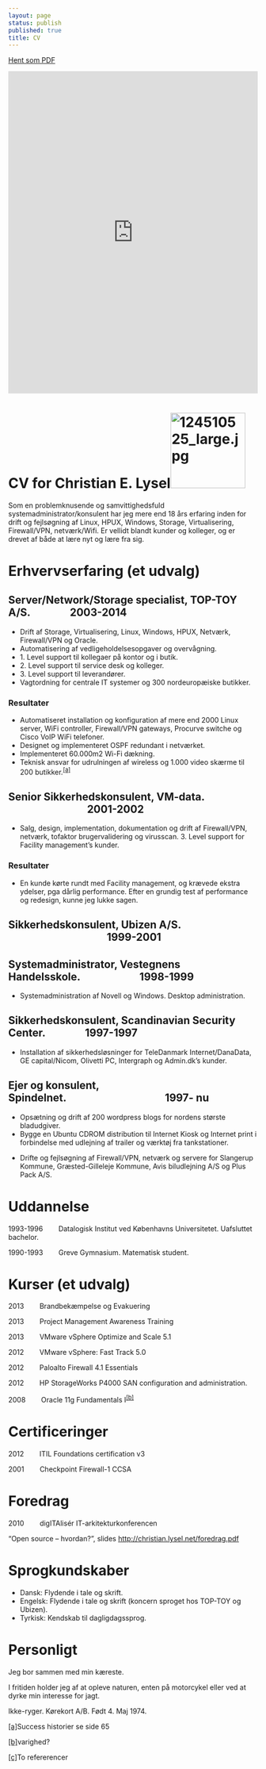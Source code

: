 ```yaml
---
layout: page
status: publish
published: true
title: CV
---
```

<a href="https://drive.google.com/file/d/0B0TUONfhnX--al9iYkpHWHJyeGc/edit?usp=sharing">Hent som PDF</a>

<iframe src='http://cdn.knightlab.com/libs/timeline/latest/embed/index.html?source=0AkTUONfhnX--dDQ2WDByckpHOEplcVp4VGNEOWR3NFE&font=Bevan-PotanoSans&maptype=toner&lang=en&hash_bookmark=true&height=650' width='100%' height='650' frameborder='0'></iframe>


<h1 class="c0"><a name="h.px4w7ja4d1o3"></a><span>CV for Christian E. Lysel</span><span style="overflow: hidden; display: inline-block; margin: 0.00px 0.00px; border: 0.00px solid #000000; transform: rotate(0.00rad) translateZ(0px); -webkit-transform: rotate(0.00rad) translateZ(0px); width: 151.50px; height: 151.50px;"><img alt="124510525_large.jpg" src="images/image00.jpg" style="width: 151.50px; height: 151.50px; margin-left: 0.00px; margin-top: 0.00px; transform: rotate(0.00rad) translateZ(0px); -webkit-transform: rotate(0.00rad) translateZ(0px);" title=""></span></h1><p class="c3"><span>Som en problemknusende og samvittighedsfuld systemadministrator/konsulent har jeg mere end 18 &aring;rs erfaring inden for drift og fejls&oslash;gning af Linux, HPUX, Windows, Storage, Virtualisering, Firewall/VPN, netv&aelig;rk/Wifi. Er vellidt blandt kunder og kolleger, og er drevet af b&aring;de at l&aelig;re nyt og l&aelig;re fra sig.</span></p><p class="c3 c10"><span></span></p><h1 class="c0"><a name="h.5qhcfxdgk0pm"></a><span>Erhvervserfaring (et udvalg)</span></h1><h2 class="c0"><a name="h.m1cr6yymcfyh"></a><span>Server</span><span>/Network/Storage specialist, TOP-TOY A/S.&nbsp;&nbsp;&nbsp;&nbsp;&nbsp;&nbsp;&nbsp;&nbsp;&nbsp;&nbsp;&nbsp;&nbsp;&nbsp;&nbsp;&nbsp;&nbsp;2003-2014</span></h2><ul class="c11 lst-kix_npz56ri4ynet-0 start"><li class="c1"><span class="c2">Drift af Storage, Virtualisering, Linux, Windows, HPUX, Netv&aelig;rk, Firewall/VPN og Oracle.</span></li><li class="c1"><span class="c2">Automatisering af vedligeholdelsesopgaver og overv&aring;gning.</span></li><li class="c1"><span class="c2">1. Level</span><span class="c2">&nbsp;support </span><span class="c2">til kollegaer p&aring; kontor og i butik.</span></li><li class="c1"><span class="c2">2. Level support til service desk og kolleger.</span></li><li class="c1"><span class="c2">3. Level support til leverand&oslash;rer.</span></li><li class="c1"><span class="c2">Vagtordning for centrale IT systemer og 300 nordeurop&aelig;iske butikker.</span></li></ul><h3 class="c0"><a name="h.58x1wqea882r"></a><span>Resultater</span></h3><ul class="c11 lst-kix_n3pd7sw4jqg5-0 start"><li class="c1"><span class="c2">Automatiseret installation og konfiguration af mere end 2000 Linux server, WiFi controller, Firewall/VPN gateways, Procurve switche og Cisco VoIP WiFi telefoner.</span></li><li class="c1"><span class="c2">Designet og implementeret OSPF redundant i netv&aelig;rket.</span></li><li class="c1"><span class="c2">Implementeret 60.000m</span><span class="c2 c19">2</span><span class="c2">&nbsp;Wi-Fi d&aelig;kning.</span></li><li class="c1"><span class="c2">Teknisk ansvar for udrulningen af wireless og 1.000 video sk&aelig;rme til 200 butikker.</span><sup><a href="#cmnt1" name="cmnt_ref1">[a]</a></sup></li></ul><h2 class="c0"><a name="h.obvkv3nf8bsw"></a><span>Senior Sikkerhedskonsulent, VM-data. &nbsp;&nbsp;&nbsp;&nbsp;&nbsp;&nbsp;&nbsp;&nbsp;&nbsp;&nbsp;&nbsp;&nbsp;&nbsp;&nbsp;&nbsp;&nbsp;&nbsp;&nbsp;&nbsp;&nbsp;&nbsp;&nbsp;&nbsp;&nbsp;&nbsp;&nbsp;&nbsp;&nbsp;&nbsp;&nbsp;&nbsp;&nbsp;2001-2002</span></h2><ul class="c11 lst-kix_dhcubcm7e45p-0 start"><li class="c1"><span class="c2">Salg, design, implementation, dokumentation og drift af Firewall/VPN, netv&aelig;rk, tofaktor brugervalidering og virusscan. 3. Level support for Facility management&rsquo;s kunder.</span></li></ul><h3 class="c0"><a name="h.ygjrq0vs8hce"></a><span>Resultater</span></h3><ul class="c11 lst-kix_cp09glr8kd1f-0 start"><li class="c1"><span class="c2">En kunde k&oslash;rte rundt med Facility management, og kr&aelig;vede ekstra ydelser, pga d&aring;rlig performance. Efter en grundig test af performance og redesign, kunne jeg lukke sagen.</span></li></ul><h2 class="c0"><a name="h.8j1lf6bak1vg"></a><span>Sikkerhedskonsulent, Ubizen A/S. &nbsp;&nbsp;&nbsp;&nbsp;&nbsp;&nbsp;&nbsp;&nbsp;&nbsp;&nbsp;&nbsp;&nbsp;&nbsp;&nbsp;&nbsp;&nbsp;&nbsp;&nbsp;&nbsp;&nbsp;&nbsp;&nbsp;&nbsp;&nbsp;&nbsp;&nbsp;&nbsp;&nbsp;&nbsp;&nbsp;&nbsp;&nbsp;&nbsp;&nbsp;&nbsp;&nbsp;&nbsp;&nbsp;&nbsp;&nbsp;1999-2001&nbsp;&nbsp;&nbsp;&nbsp;&nbsp;&nbsp;&nbsp;&nbsp;</span></h2><h2 class="c0"><a name="h.peux72fyk558"></a><span>Systemadministrator, Vestegnens Handelsskole.&nbsp;&nbsp;&nbsp;&nbsp;&nbsp;&nbsp;&nbsp;&nbsp;&nbsp;&nbsp;&nbsp;&nbsp;&nbsp;&nbsp;&nbsp;&nbsp;&nbsp;&nbsp;&nbsp;&nbsp;&nbsp;&nbsp;&nbsp;&nbsp;1998-1999</span></h2><ul class="c11 lst-kix_25s552wfbfcb-0 start"><li class="c1"><span class="c2">Systemadministration af Novell og Windows. Desktop administration.</span></li></ul><h2 class="c0"><a name="h.aapgwandhl7"></a><span>Sikkerhedskonsulent, Scandinavian Security Center.&nbsp;&nbsp;&nbsp;&nbsp;&nbsp;&nbsp;&nbsp;&nbsp;&nbsp;&nbsp;&nbsp;&nbsp;&nbsp;&nbsp;&nbsp;&nbsp;1997-1997</span></h2><ul class="c11 lst-kix_1hkpnnug7iej-0 start"><li class="c1"><span class="c2">Installation af sikkerhedsl&oslash;sninger for </span><span class="c2 c13">TeleDanmark Internet/DanaData, GE capital/Nicom, Olivetti PC, Intergraph og Admin.dk&rsquo;s kunder.</span></li></ul><h2 class="c0"><a name="h.h9mdwugojgs4"></a><span>Ejer og konsulent, Spindelnet.&nbsp;&nbsp;&nbsp;&nbsp;&nbsp;&nbsp;&nbsp;&nbsp;&nbsp;&nbsp;&nbsp;&nbsp;&nbsp;&nbsp;&nbsp;&nbsp;&nbsp;&nbsp;&nbsp;&nbsp;&nbsp;&nbsp;&nbsp;&nbsp;&nbsp;&nbsp;&nbsp;&nbsp;&nbsp;&nbsp;&nbsp;&nbsp;&nbsp;&nbsp;&nbsp;&nbsp;&nbsp;&nbsp;&nbsp;&nbsp;1997- nu</span></h2><ul class="c11 lst-kix_kk4imsp2m9n1-0 start"><li class="c1"><span class="c2">Ops&aelig;tning og drift af 200 wordpress blogs for nordens st&oslash;rste bladudgiver.</span></li><li class="c1"><span class="c2">Bygge en Ubuntu CDROM distribution til Internet Kiosk og Internet print i forbindelse med udlejning af trailer og v&aelig;rkt&oslash;j fra tankstationer.</span></li></ul><ul class="c11 lst-kix_cixlqerdxqkv-0 start"><li class="c1"><span class="c2">Drifte og fejls&oslash;gning af Firewall/VPN, netv&aelig;rk og servere for Slangerup Kommune, Gr&aelig;sted-Gilleleje Kommune, Avis biludlejning A/S og Plus Pack A/S.</span></li></ul><p class="c3 c10"><span></span></p><h1 class="c0"><a name="h.jk0cjgvi1zp7"></a><span>Uddannelse</span></h1><p class="c3"><span>1993-1996&nbsp;&nbsp;&nbsp;&nbsp;&nbsp;&nbsp;&nbsp;&nbsp;Datalogisk Institut ved K&oslash;benhavns Universitetet. </span><span>Uafsluttet bachelor.</span></p><p class="c3"><span>1990-1993&nbsp;&nbsp;&nbsp;&nbsp;&nbsp;&nbsp;&nbsp;&nbsp;Greve Gymnasium. Matematisk student.</span></p><p class="c3 c10 c14"><span></span></p><h1 class="c0"><a name="h.lcj9vrw8hgsc"></a><span>Kurser (et udvalg)</span></h1><p class="c3"><span>2013&nbsp;&nbsp;&nbsp;&nbsp;&nbsp;&nbsp;&nbsp;&nbsp;Brandbek&aelig;mpelse og Evakuering</span></p><p class="c3"><span>2013&nbsp;&nbsp;&nbsp;&nbsp;&nbsp;&nbsp;&nbsp;&nbsp;Project Management Awareness Training</span></p><p class="c3"><span>2013&nbsp;&nbsp;&nbsp;&nbsp;&nbsp;&nbsp;&nbsp;&nbsp;VMware vSphere Optimize and Scale 5.1</span></p><p class="c3"><span>2012&nbsp;&nbsp;&nbsp;&nbsp;&nbsp;&nbsp;&nbsp;&nbsp;VMware vSphere: Fast Track 5.0</span></p><p class="c3"><span>2012&nbsp;&nbsp;&nbsp;&nbsp;&nbsp;&nbsp;&nbsp;&nbsp;Paloalto Firewall 4.1 Essentials </span></p><p class="c3"><span>2012&nbsp;&nbsp;&nbsp;&nbsp;&nbsp;&nbsp;&nbsp;&nbsp;HP StorageWorks P4000 SAN configuration and administration.</span></p><p class="c3"><span>2008&nbsp;&nbsp;&nbsp;&nbsp;&nbsp;&nbsp;&nbsp;&nbsp;Oracle 11g Fundamentals I</span><sup><a href="#cmnt2" name="cmnt_ref2">[b]</a></sup></p><p class="c3 c10"><span></span></p><h1 class="c0"><a name="h.qkzbze17ts13"></a><span>Certificeringer</span></h1><p class="c3"><span>2012&nbsp;&nbsp;&nbsp;&nbsp;&nbsp;&nbsp;&nbsp;&nbsp;ITIL Foundations certification v3</span></p><p class="c3"><span>2001&nbsp;&nbsp;&nbsp;&nbsp;&nbsp;&nbsp;&nbsp;&nbsp;Checkpoint Firewall-1 CCSA</span></p><p class="c3 c10"><span></span></p><h1 class="c0"><a name="h.40i3s6cppw7a"></a><span>Foredrag</span></h1><p class="c3 c14"><span>2010&nbsp;&nbsp;&nbsp;&nbsp;&nbsp;&nbsp;&nbsp;&nbsp;digITAlis&eacute;r IT-arkitekturkonferencen</span></p><p class="c3 c7"><span class="c15">&ldquo;Open source &ndash; hvordan?&rdquo;, slides </span><span class="c9"><a class="c18" href="http://www.google.com/url?q=http%3A%2F%2Fchristian.lysel.net%2Ffordrag.pdf&amp;sa=D&amp;sntz=1&amp;usg=AFQjCNEABli0OjvvkfFwxhROproTIhIABQ">http://christian.lysel.net/foredrag.pdf</a></span></p><p class="c3 c10 c14"><span></span></p><h1 class="c0"><a name="h.2bj9iwjy1m4f"></a><span>Sprogkundskaber</span></h1><ul class="c11 lst-kix_ntqns5sixnsi-0 start"><li class="c1"><span>Dansk: Flydende i tale og skrift.</span></li><li class="c1"><span>Engelsk: Flydende i tale og skrift (koncern sproget hos TOP-TOY og Ubizen).</span></li><li class="c1"><span>Tyrkisk: Kendskab til dagligdagssprog.</span></li></ul><p class="c3 c10"><span></span></p>
<h1 class="c0"><a name="h.peh7ckou4jgb"></a><span>Personligt</span></h1><p class="c3"><span>Jeg bor sammen med min k&aelig;reste.</span></p><p class="c3"><span>I fritiden holder jeg af at opleve naturen, enten p&aring; motorcykel eller ved at dyrke min interesse for jagt.</span></p><p class="c3 c10"><span class="c20"></span></p><p class="c3"><span>Ikke-ryger. K&oslash;rekort A/B. F&oslash;dt 4. Maj 1974.</span></p><p class="c3 c10"><span></span></p><p class="c3 c10"><span></span></p><div><p class="c3 c8"><span></span></p><p class="c3 c10 c17"><span></span></p><p class="c3 c10 c17"><span></span></p></div><div class="c12"><p class="c16 c6 c14"><a href="#cmnt_ref1" name="cmnt1">[a]</a><span class="c4">Success historier se side 65</span></p></div><div class="c12"><p class="c6 c14 c16"><a href="#cmnt_ref2" name="cmnt2">[b]</a><span class="c4">varighed?</span></p></div><div class="c12"><p class="c16 c6 c14"><a href="#cmnt_ref3" name="cmnt3">[c]</a><span class="c4">To refererencer</span></p></div>
